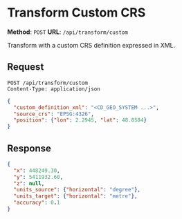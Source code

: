 # Transform Custom CRS

**Method**: `POST`
**URL**: `/api/transform/custom`

Transform with a custom CRS definition expressed in XML.

## Request
```http
POST /api/transform/custom
Content-Type: application/json
```

```json
{
  "custom_definition_xml": "<CD_GEO_SYSTEM ...>",
  "source_crs": "EPSG:4326",
  "position": {"lon": 2.2945, "lat": 48.8584}
}
```

## Response
```json
{
  "x": 448249.30,
  "y": 5411932.60,
  "z": null,
  "units_source": {"horizontal": "degree"},
  "units_target": {"horizontal": "metre"},
  "accuracy": 0.1
}
```

